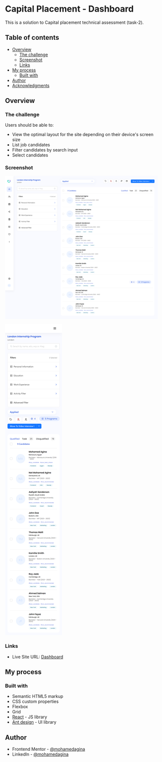 # Capital Placement - Dashboard

This is a solution to Capital placement technical assessment (task-2).

## Table of contents

- [Overview](#overview)
  - [The challenge](#the-challenge)
  - [Screenshot](#screenshot)
  - [Links](#links)
- [My process](#my-process)
  - [Built with](#built-with)
- [Author](#author)
- [Acknowledgments](#acknowledgments)

## Overview

### The challenge

Users should be able to:

- View the optimal layout for the site depending on their device's screen size
- List job candidates
- Filter candidates by search input
- Select candidates

### Screenshot

![Desktop screenshot for Capital Placement - Dashboard](./screenshots/desktop-1440.png)

![Mobile screenshot for Capital Placement - Dashboard](./screenshots/mobile-375.png)

### Links

- Live Site URL: [Dashboard](https://ats-dashboard-mohamedagina.vercel.app/)

## My process

### Built with

- Semantic HTML5 markup
- CSS custom properties
- Flexbox
- Grid
- [React](https://reactjs.org/) - JS library
- [Ant design](https://ant.design/) - UI library

## Author

- Frontend Mentor - [@mohamedagina](https://www.frontendmentor.io/profile/mohamedagina)
- LinkedIn - [@mohamedagina](https://www.linkedin.com/in/mohamed-agina/)
